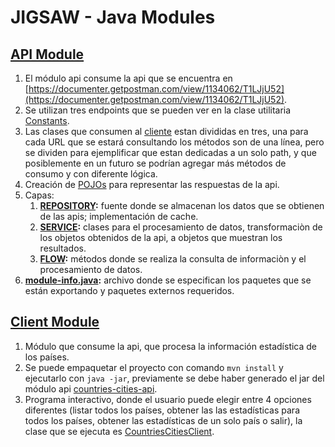 # JIGSAW - Java Modules

## [API Module](./countries-cities-api)

1. El módulo api consume la api que se encuentra en [https://documenter.getpostman.com/view/1134062/T1LJjU52](https://documenter.getpostman.com/view/1134062/T1LJjU52).
1. Se utilizan tres endpoints que se pueden ver en la clase utilitaria [Constants](./countires-cities-client/src/main/java/com/jlopez/util/Constants.java).
1. Las clases que consumen al [cliente](./countires-cities-client/src/main/java/com/jlopez/client) estan divididas en tres, una para cada URL que se estará consultando
los métodos son de una línea, pero se dividen para ejemplificar que estan dedicadas a un solo path,
y que posiblemente en un futuro se podrían agregar más métodos de consumo y con diferente lógica. 
1. Creación de [POJOs](countires-cities-client/src/main/java/com/jlopez/entity) para representar las respuestas de la api.
1. Capas:
   1. **[REPOSITORY](./countries-cities-api/src/main/java/com/jlopez/repository):** fuente donde se almacenan los datos
   que se obtienen de las apis; implementación de cache.
   1. **[SERVICE](./countries-cities-api/src/main/java/com/jlopez/service):** clases para el procesamiento de datos, transformaciòn
    de los objetos obtenidos de la api, a objetos que muestran los resultados.
   1. **[FLOW](./countries-cities-api/src/main/java/com/jlopez/flow):** métodos donde se realiza la consulta de informaciòn
    y el procesamiento de datos.
1. **[module-info.java](./countries-cities-api/src/main/java/module-info.java):** archivo donde se especifican los paquetes que se 
están exportando y paquetes externos requeridos.

## [Client Module](./countries-cities-client)

1. Módulo que consume la api, que procesa la información estadística de los países.
1. Se puede empaquetar el proyecto con comando `mvn install` y ejecutarlo con `java -jar`, previamente se debe haber
generado el jar del módulo api [countries-cities-api](./countries-cities-api).
3. Programa interactivo, donde el usuario puede elegir entre 4 opciones diferentes (listar todos los países, obtener las
las estadísticas para todos los países, obtener las estadísticas de un solo país o salir), la clase que se ejecuta es
[CountriesCitiesClient](./countries-cities-client/src/main/java/com/jlopez/api/countries/client/CountriesClient.java).